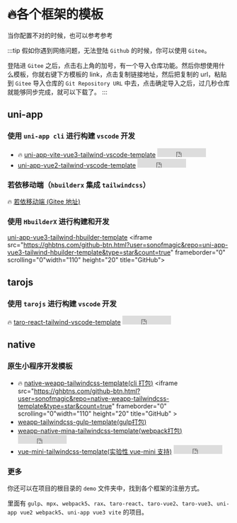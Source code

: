 # 🔥各个框架的模板

当你配置不对的时候，也可以参考参考

:::tip
假如你遇到网络问题，无法登陆 `Github` 的时候，你可以使用 `Gitee`。

登陆进 `Gitee` 之后，点击右上角的加号，有一个导入仓库功能。然后你想使用什么模板，你就右键下方模板的 link，点击复制链接地址，然后把复制的 url，粘贴到 `Gitee` 导入仓库的 `Git Repository URL` 中去，点击确定导入之后，过几秒仓库就能够同步完成，就可以下载了。
:::

## uni-app

### 使用 `uni-app cli` 进行构建 `vscode` 开发

- 🔥 [uni-app-vite-vue3-tailwind-vscode-template](https://github.com/sonofmagic/uni-app-vite-vue3-tailwind-vscode-template) <iframe src="https://ghbtns.com/github-btn.html?user=sonofmagic&repo=uni-app-vite-vue3-tailwind-vscode-template&type=star&count=true" frameborder="0" scrolling="0" width="110" height="20" title="GitHub"></iframe>
- [uni-app-vue2-tailwind-vscode-template](https://github.com/sonofmagic/uni-app-vue2-tailwind-vscode-template) <iframe src="https://ghbtns.com/github-btn.html?user=sonofmagic&repo=uni-app-vue2-tailwind-vscode-template&type=star&count=true" frameborder="0" scrolling="0" width="110" height="20" title="GitHub"></iframe>

### 若依移动端（`hbuilderx` 集成 `tailwindcss`）

🔥 [若依移动端 (Gitee 地址)](https://gitee.com/sonofmagic/RuoYi-App)

### 使用 `HbuilderX` 进行构建和开发

[uni-app-vue3-tailwind-hbuilder-template](https://github.com/sonofmagic/uni-app-vue3-tailwind-hbuilder-template) <iframe src="https://ghbtns.com/github-btn.html?user=sonofmagic&repo=uni-app-vue3-tailwind-hbuilder-template&type=star&count=true" frameborder="0" scrolling="0"width="110" height="20" title="GitHub"></iframe>

## tarojs

### 使用 `tarojs` 进行构建 `vscode` 开发

🔥 [taro-react-tailwind-vscode-template](https://github.com/sonofmagic/taro-react-tailwind-vscode-template) <iframe src="https://ghbtns.com/github-btn.html?user=sonofmagic&repo=taro-react-tailwind-vscode-template&type=star&count=true" frameborder="0" scrolling="0" width="110" height="20" title="GitHub"></iframe>

## native

### 原生小程序开发模板

- 🔥 [native-weapp-tailwindcss-template(cli 打包)](https://github.com/sonofmagic/native-weapp-tailwindcss-template) <iframe src="https://ghbtns.com/github-btn.html?user=sonofmagic&repo=native-weapp-tailwindcss-template&type=star&count=true" frameborder="0" scrolling="0"width="110" height="20" title="GitHub" ></iframe>
- [weapp-tailwindcss-gulp-template(gulp打包)](https://github.com/sonofmagic/weapp-tailwindcss/tree/main/demo/gulp-app)
- [weapp-native-mina-tailwindcss-template(webpack打包)](https://github.com/sonofmagic/weapp-native-mina-tailwindcss-template) <iframe src="https://ghbtns.com/github-btn.html?user=sonofmagic&repo=weapp-native-mina-tailwindcss-template&type=star&count=true" frameborder="0" scrolling="0" width="110" height="20" title="GitHub"></iframe>
- [vue-mini-tailwindcss-template(实验性 vue-mini 支持)](https://github.com/sonofmagic/vue-mini-tailwindcss-template) <iframe src="https://ghbtns.com/github-btn.html?user=sonofmagic&repo=vue-mini-tailwindcss-template&type=star&count=true" frameborder="0" scrolling="0" width="110" height="20" title="GitHub"></iframe>

### 更多

你还可以在项目的根目录的 `demo` 文件夹中，找到各个框架的注册方式。

里面有 `gulp`、`mpx`、`webpack5`、`rax`、`taro-react`、`taro-vue2`、`taro-vue3`、`uni-app vue2 webpack5`、`uni-app vue3 vite` 的项目。
